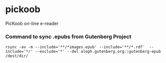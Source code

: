 # pickoob
PicKoob on-line e-reader


### Command to sync .epubs from Gutenberg Project
`rsync -av -m --include='**/*images.epub' --include='**/*.rdf'  --include='*/' --exclude='*' --del aleph.gutenberg.org::gutenberg-epub /dest/dir/`
